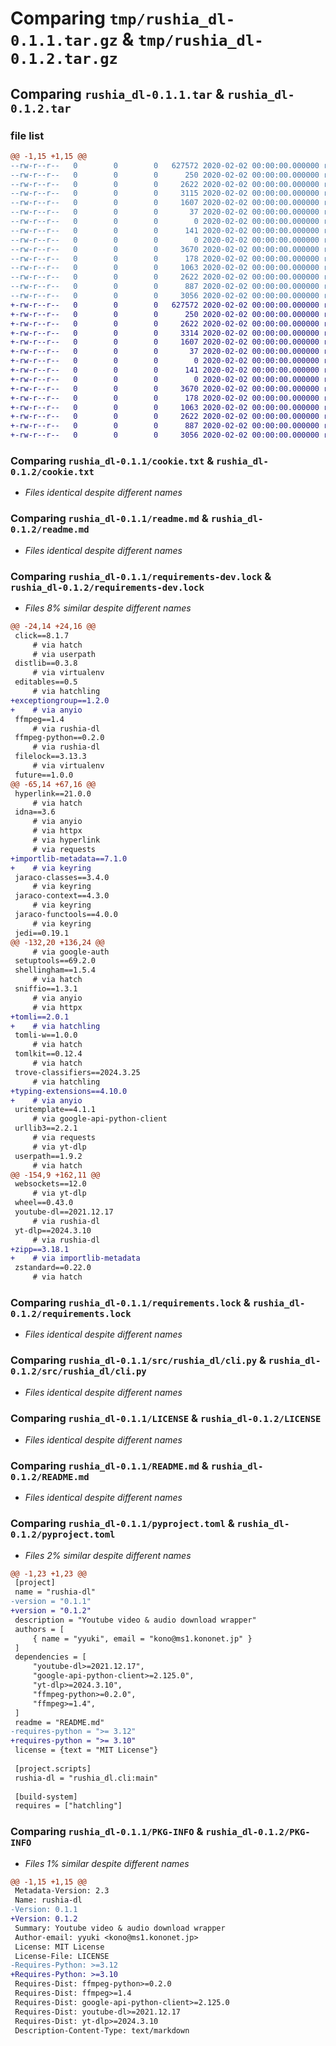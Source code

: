 # Comparing `tmp/rushia_dl-0.1.1.tar.gz` & `tmp/rushia_dl-0.1.2.tar.gz`

## Comparing `rushia_dl-0.1.1.tar` & `rushia_dl-0.1.2.tar`

### file list

```diff
@@ -1,15 +1,15 @@
--rw-r--r--   0        0        0   627572 2020-02-02 00:00:00.000000 rushia_dl-0.1.1/cookie.txt
--rw-r--r--   0        0        0      250 2020-02-02 00:00:00.000000 rushia_dl-0.1.1/install_ffmpeg.md
--rw-r--r--   0        0        0     2622 2020-02-02 00:00:00.000000 rushia_dl-0.1.1/readme.md
--rw-r--r--   0        0        0     3115 2020-02-02 00:00:00.000000 rushia_dl-0.1.1/requirements-dev.lock
--rw-r--r--   0        0        0     1607 2020-02-02 00:00:00.000000 rushia_dl-0.1.1/requirements.lock
--rw-r--r--   0        0        0       37 2020-02-02 00:00:00.000000 rushia_dl-0.1.1/setup.py
--rw-r--r--   0        0        0        0 2020-02-02 00:00:00.000000 rushia_dl-0.1.1/download/.gitkeep
--rw-r--r--   0        0        0      141 2020-02-02 00:00:00.000000 rushia_dl-0.1.1/src/rushia_dl/__about__.py
--rw-r--r--   0        0        0        0 2020-02-02 00:00:00.000000 rushia_dl-0.1.1/src/rushia_dl/__init__.py
--rw-r--r--   0        0        0     3670 2020-02-02 00:00:00.000000 rushia_dl-0.1.1/src/rushia_dl/cli.py
--rw-r--r--   0        0        0      178 2020-02-02 00:00:00.000000 rushia_dl-0.1.1/.gitignore
--rw-r--r--   0        0        0     1063 2020-02-02 00:00:00.000000 rushia_dl-0.1.1/LICENSE
--rw-r--r--   0        0        0     2622 2020-02-02 00:00:00.000000 rushia_dl-0.1.1/README.md
--rw-r--r--   0        0        0      887 2020-02-02 00:00:00.000000 rushia_dl-0.1.1/pyproject.toml
--rw-r--r--   0        0        0     3056 2020-02-02 00:00:00.000000 rushia_dl-0.1.1/PKG-INFO
+-rw-r--r--   0        0        0   627572 2020-02-02 00:00:00.000000 rushia_dl-0.1.2/cookie.txt
+-rw-r--r--   0        0        0      250 2020-02-02 00:00:00.000000 rushia_dl-0.1.2/install_ffmpeg.md
+-rw-r--r--   0        0        0     2622 2020-02-02 00:00:00.000000 rushia_dl-0.1.2/readme.md
+-rw-r--r--   0        0        0     3314 2020-02-02 00:00:00.000000 rushia_dl-0.1.2/requirements-dev.lock
+-rw-r--r--   0        0        0     1607 2020-02-02 00:00:00.000000 rushia_dl-0.1.2/requirements.lock
+-rw-r--r--   0        0        0       37 2020-02-02 00:00:00.000000 rushia_dl-0.1.2/setup.py
+-rw-r--r--   0        0        0        0 2020-02-02 00:00:00.000000 rushia_dl-0.1.2/download/.gitkeep
+-rw-r--r--   0        0        0      141 2020-02-02 00:00:00.000000 rushia_dl-0.1.2/src/rushia_dl/__about__.py
+-rw-r--r--   0        0        0        0 2020-02-02 00:00:00.000000 rushia_dl-0.1.2/src/rushia_dl/__init__.py
+-rw-r--r--   0        0        0     3670 2020-02-02 00:00:00.000000 rushia_dl-0.1.2/src/rushia_dl/cli.py
+-rw-r--r--   0        0        0      178 2020-02-02 00:00:00.000000 rushia_dl-0.1.2/.gitignore
+-rw-r--r--   0        0        0     1063 2020-02-02 00:00:00.000000 rushia_dl-0.1.2/LICENSE
+-rw-r--r--   0        0        0     2622 2020-02-02 00:00:00.000000 rushia_dl-0.1.2/README.md
+-rw-r--r--   0        0        0      887 2020-02-02 00:00:00.000000 rushia_dl-0.1.2/pyproject.toml
+-rw-r--r--   0        0        0     3056 2020-02-02 00:00:00.000000 rushia_dl-0.1.2/PKG-INFO
```

### Comparing `rushia_dl-0.1.1/cookie.txt` & `rushia_dl-0.1.2/cookie.txt`

 * *Files identical despite different names*

### Comparing `rushia_dl-0.1.1/readme.md` & `rushia_dl-0.1.2/readme.md`

 * *Files identical despite different names*

### Comparing `rushia_dl-0.1.1/requirements-dev.lock` & `rushia_dl-0.1.2/requirements-dev.lock`

 * *Files 8% similar despite different names*

```diff
@@ -24,14 +24,16 @@
 click==8.1.7
     # via hatch
     # via userpath
 distlib==0.3.8
     # via virtualenv
 editables==0.5
     # via hatchling
+exceptiongroup==1.2.0
+    # via anyio
 ffmpeg==1.4
     # via rushia-dl
 ffmpeg-python==0.2.0
     # via rushia-dl
 filelock==3.13.3
     # via virtualenv
 future==1.0.0
@@ -65,14 +67,16 @@
 hyperlink==21.0.0
     # via hatch
 idna==3.6
     # via anyio
     # via httpx
     # via hyperlink
     # via requests
+importlib-metadata==7.1.0
+    # via keyring
 jaraco-classes==3.4.0
     # via keyring
 jaraco-context==4.3.0
     # via keyring
 jaraco-functools==4.0.0
     # via keyring
 jedi==0.19.1
@@ -132,20 +136,24 @@
     # via google-auth
 setuptools==69.2.0
 shellingham==1.5.4
     # via hatch
 sniffio==1.3.1
     # via anyio
     # via httpx
+tomli==2.0.1
+    # via hatchling
 tomli-w==1.0.0
     # via hatch
 tomlkit==0.12.4
     # via hatch
 trove-classifiers==2024.3.25
     # via hatchling
+typing-extensions==4.10.0
+    # via anyio
 uritemplate==4.1.1
     # via google-api-python-client
 urllib3==2.2.1
     # via requests
     # via yt-dlp
 userpath==1.9.2
     # via hatch
@@ -154,9 +162,11 @@
 websockets==12.0
     # via yt-dlp
 wheel==0.43.0
 youtube-dl==2021.12.17
     # via rushia-dl
 yt-dlp==2024.3.10
     # via rushia-dl
+zipp==3.18.1
+    # via importlib-metadata
 zstandard==0.22.0
     # via hatch
```

### Comparing `rushia_dl-0.1.1/requirements.lock` & `rushia_dl-0.1.2/requirements.lock`

 * *Files identical despite different names*

### Comparing `rushia_dl-0.1.1/src/rushia_dl/cli.py` & `rushia_dl-0.1.2/src/rushia_dl/cli.py`

 * *Files identical despite different names*

### Comparing `rushia_dl-0.1.1/LICENSE` & `rushia_dl-0.1.2/LICENSE`

 * *Files identical despite different names*

### Comparing `rushia_dl-0.1.1/README.md` & `rushia_dl-0.1.2/README.md`

 * *Files identical despite different names*

### Comparing `rushia_dl-0.1.1/pyproject.toml` & `rushia_dl-0.1.2/pyproject.toml`

 * *Files 2% similar despite different names*

```diff
@@ -1,23 +1,23 @@
 [project]
 name = "rushia-dl"
-version = "0.1.1"
+version = "0.1.2"
 description = "Youtube video & audio download wrapper"
 authors = [
     { name = "yyuki", email = "kono@ms1.kononet.jp" }
 ]
 dependencies = [
     "youtube-dl>=2021.12.17",
     "google-api-python-client>=2.125.0",
     "yt-dlp>=2024.3.10",
     "ffmpeg-python>=0.2.0",
     "ffmpeg>=1.4",
 ]
 readme = "README.md"
-requires-python = ">= 3.12"
+requires-python = ">= 3.10"
 license = {text = "MIT License"}
 
 [project.scripts]
 rushia-dl = "rushia_dl.cli:main"
 
 [build-system]
 requires = ["hatchling"]
```

### Comparing `rushia_dl-0.1.1/PKG-INFO` & `rushia_dl-0.1.2/PKG-INFO`

 * *Files 1% similar despite different names*

```diff
@@ -1,15 +1,15 @@
 Metadata-Version: 2.3
 Name: rushia-dl
-Version: 0.1.1
+Version: 0.1.2
 Summary: Youtube video & audio download wrapper
 Author-email: yyuki <kono@ms1.kononet.jp>
 License: MIT License
 License-File: LICENSE
-Requires-Python: >=3.12
+Requires-Python: >=3.10
 Requires-Dist: ffmpeg-python>=0.2.0
 Requires-Dist: ffmpeg>=1.4
 Requires-Dist: google-api-python-client>=2.125.0
 Requires-Dist: youtube-dl>=2021.12.17
 Requires-Dist: yt-dlp>=2024.3.10
 Description-Content-Type: text/markdown
```

